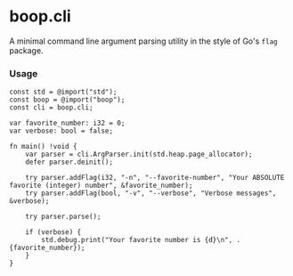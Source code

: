# boop.cli

A minimal command line argument parsing utility in the style of Go's `flag` package.

### Usage

```zig
const std = @import("std");
const boop = @import("boop");
const cli = boop.cli;

var favorite_number: i32 = 0;
var verbose: bool = false;

fn main() !void {
    var parser = cli.ArgParser.init(std.heap.page_allocator);
    defer parser.deinit();

    try parser.addFlag(i32, "-n", "--favorite-number", "Your ABSOLUTE favorite (integer) number", &favorite_number);
    try parser.addFlag(bool, "-v", "--verbose", "Verbose messages", &verbose);

    try parser.parse();

    if (verbose) {
        std.debug.print("Your favorite number is {d}\n", .{favorite_number});
    }
}
```
